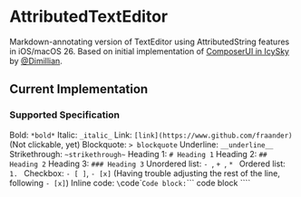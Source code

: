 #  AttributedTextEditor

Markdown-annotating version of TextEditor using AttributedString features in iOS/macOS 26. Based on initial implementation of [ComposerUI in IcySky](https://github.com/Dimillian/IcySky/tree/main/Packages/Features/Sources/ComposerUI) by [@Dimillian](https://github.com/Dimillian).

## Current Implementation

### Supported Specification
Bold: `*bold*`
Italic: `_italic_`
Link: `[link](https://www.github.com/fraander)` (Not clickable, yet)
Blockquote: `> blockquote`
Underline: `__underline__`
Strikethrough: `~strikethrough~`
Heading 1: `# Heading 1`
Heading 2: `## Heading 2`
Heading 3: `### Heading 3`
Unordered list: `- `, `+ `, `* ` 
Ordered list: `1. `
Checkbox: `- [ ]`, `- [x]` (Having trouble adjusting the rest of the line, following `- [x]`)
Inline code: `\`code\``
Code block: `\`\`\` code block \`\`\``
